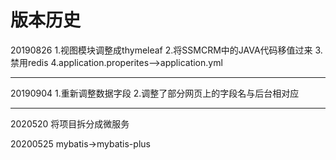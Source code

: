 # 版本历史

20190826
1.视图模块调整成thymeleaf
2.将SSMCRM中的JAVA代码移值过来
3.禁用redis
4.application.properites-->application.yml

<hr >
20190904
1.重新调整数据字段
2.调整了部分网页上的字段名与后台相对应
<hr >
2020520
将项目拆分成微服务

20200525
mybatis->mybatis-plus